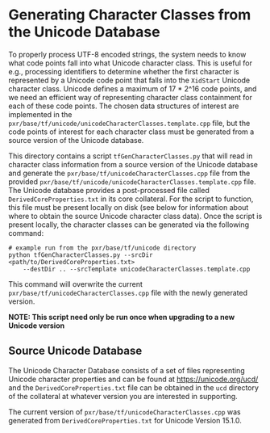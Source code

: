 # Generating Character Classes from the Unicode Database

To properly process UTF-8 encoded strings, the system needs to know what code
points fall into what Unicode character class. This is useful for e.g.,
processing identifiers to determine whether the first character is represented
by a Unicode code point that falls into the `XidStart` Unicode character class.
Unicode defines a maximum of 17 * 2^16 code points, and we need an efficient
way of representing character class containment for each of these code points.
The chosen data structures of interest are implemented in the
`pxr/base/tf/unicode/unicodeCharacterClasses.template.cpp` file, but the code
points of interest for each character class must be generated from a source
version of the Unicode database.

This directory contains a script `tfGenCharacterClasses.py` that will read in
character class information from a source version of the Unicode database and
generate the `pxr/base/tf/unicodeCharacterClasses.cpp` file from the provided
`pxr/base/tf/unicode/unicodeCharacterClasses.template.cpp` file. The Unicode
database provides a post-processed file called `DerivedCoreProperties.txt` in
its core collateral. For the script to function, this file must be present
locally on disk (see below for information about where to obtain the source
Unicode character class data). Once the script is present locally, the
character classes can be generated via the following command:

```
# example run from the pxr/base/tf/unicode directory
python tfGenCharacterClasses.py --srcDir <path/to/DerivedCoreProperties.txt>
    --destDir .. --srcTemplate unicodeCharacterClasses.template.cpp
```

This command will overwrite the current
`pxr/base/tf/unicodeCharacterClasses.cpp` file with the newly generated
version.

**NOTE: This script need only be run once when upgrading to a new**
**Unicode version**

## Source Unicode Database

The Unicode Character Database consists of a set of files representing
Unicode character properties and can be found at https://unicode.org/ucd/
and the `DerivedCoreProperties.txt` file can be obtained in the `ucd`
directory of the collateral at whatever version you are interested in
supporting.

The current version of `pxr/base/tf/unicodeCharacterClasses.cpp`
was generated from `DerivedCoreProperties.txt` for Unicode Version 15.1.0.